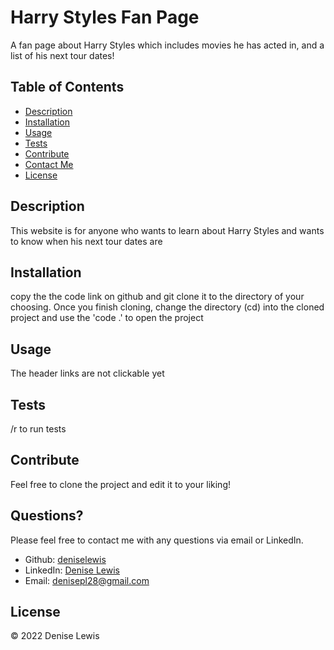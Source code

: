# Harry Styles Fan Page



A fan page about Harry Styles which includes movies he has acted in, and a list of his next tour dates!

## Table of Contents

- [Description](#description)
- [Installation](#installation)
- [Usage](#usage)
- [Tests](#tests)
- [Contribute](#contribute)
- [Contact Me](#questions)
- [License](#license)

## Description

This website is for anyone who wants to learn about Harry Styles and wants to know when his next tour dates are

## Installation

copy the the code link on github and git clone it to the directory of your choosing. Once you finish cloning, change the directory (cd) into the cloned project and use the 'code .' to open the project

## Usage

The header links are not clickable yet

## Tests

/r to run tests

## Contribute

Feel free to clone the project and edit it to your liking!

## Questions?

Please feel free to contact me with any questions via email or LinkedIn.

- Github: [deniselewis](https://github.com/deniselewis)
- LinkedIn: [Denise Lewis](https://www.linkedin.com/in/deniselewis/)
- Email: [denisepl28@gmail.com](mailto:denisepl28@gmail.com)

## License



&copy; 2022 Denise Lewis
